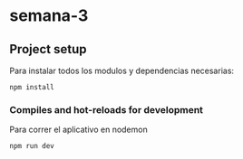 # semana-3

## Project setup
Para instalar todos los modulos y dependencias necesarias:
```
npm install
```
### Compiles and hot-reloads for development
Para correr el aplicativo en nodemon 
```
npm run dev
```

